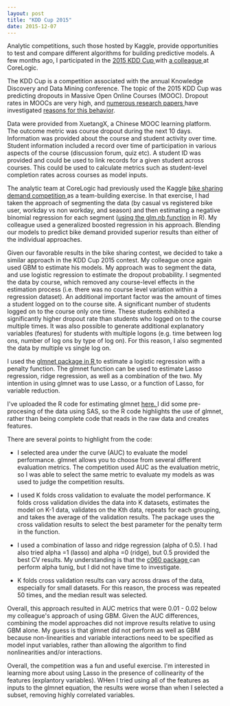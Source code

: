 ```yaml
---
layout: post
title: "KDD Cup 2015"
date: 2015-12-07
---
```


Analytic competitions, such those hosted by Kaggle, provide opportunities to test and compare different algorithms for building predictive models.  A few months ago, I participated in the <a href="http://kddcup2015.com/information.html" a> 2015 KDD Cup </a>  with <a href="https://www.linkedin.com/in/jianjun-xie-a34a073" a> a colleague </a> at CoreLogic.

The KDD Cup is a competition associated with the annual Knowledge Discovery and Data Mining conference.  The topic of the 2015 KDD Cup was predicting dropouts in Massive Open Online Courses (MOOC).  Dropout rates in MOOCs are very high, and <a href="http://wrap.warwick.ac.uk/65543/" a>numerous research papers </a>  have investigated <a href="http://www.editlib.org/p/147656/" a>reasons for this behavior</a>.  

Data were provided from XuetangX, a Chinese MOOC learning platform.  The outcome metric was course dropout during the next 10 days.  Information was provided about the course and student activity over time.  Student information included a record over time of participation in various aspects of the course (discussion forum, quiz etc).  A student ID was provided and could be used to link records for a given student across courses.  This could be used to calculate metrics such as student-level completion rates across courses as model inputs.

The analytic team at CoreLogic had previously used the Kaggle <a href="https://www.kaggle.com/c/bike-sharing-demand" a> bike sharing demand competition </a> as a team-building exercise.   In that exercise, I had taken the approach of segmenting the data (by casual vs registered bike user, workday vs non workday, and season) and then estimating a negative binomial regression for each segment (<a href="https://stat.ethz.ch/R-manual/R-devel/library/MASS/html/glm.nb.html" a>using the glm.nb function</a> in R).  My colleague used a generalized boosted regression in his approach.  Blending our models to predict bike demand provided superior results than either of the individual approaches.

Given our favorable results in the bike sharing contest, we decided to take a similar approach in the KDD Cup 2015 contest.  My colleague once again used GBM to estimate his models.  My approach was to segment the data, and use logistic regression to estimate the dropout probability.  I segmented the data by course, which removed any course-level effects in the estimation process (i.e. there was no course level variation within a regression dataset).  An additional important factor was the amount of times a student logged on to the course site.  A significant number of students logged on to the course only one time.  These students exhibited a significantly higher dropout rate than students who logged on to the course multiple times.  It was also possible to generate additional explanatory variables (features) for students with multiple logons (e.g. time between log ons, number of log ons by type of log on). For this reason, I also segmented the data by multiple vs single log on.

I used the <a href="https://cran.r-project.org/web/packages/glmnet/index.html" a> glmnet package in R </a> to estimate a logistic regression with a penalty function.  The glmnet function can be used to estimate Lasso regression, ridge regression, as well as a combination of the two.  My intention in using glmnet was to use Lasso, or a function of Lasso, for variable reduction.

I've uploaded the R code for estimating glmnet <a href="https://github.com/SomeThingsConsidered/KDDCup2015/blob/master/glmnet_KDDCup2015.R" a> here. </a>  I did some pre-procesing of the data using SAS, so the R code highlights the use of glmnet, rather than being complete code that reads in the raw data and creates features.

There are several points to highlight from the code: 


- I selected area under the curve (AUC) to evaluate the model performance. glmnet allows you to choose from several different evaluation metrics.  The competition used AUC as the evaluation metric, so I was able to select the same metric to evaluate my models as was used to judge the competition results.

- I used K folds cross validation to evaluate the model performance.  K folds cross validation divides the data into K datasets, estimates the model on K-1 data, validates on the Kth data, repeats for each grouping, and takes the average of the validation results. The package uses the cross validation results to select the best parameter for the penalty term in the function.
 
- I used a combination of lasso and ridge regression (alpha of 0.5).  I had also tried alpha =1 (lasso) and alpha =0 (ridge), but 0.5 provided the best CV results.  My understanding is that the <a href="https://cran.r-project.org/web/packages/c060/c060.pdf" a> c060 package </a> can perform alpha tunig, but I did not have time to investigate. 

- K folds cross validation results can vary across draws of the data, especially for small datasets.  For this reason, the process was repeated 50 times, and the median result was selected. 

Overall, this approach resulted in AUC metrics that were 0.01 - 0.02 below my colleague's approach of using GBM.  Given the AUC differences, combining the model approaches did not improve results relative to using GBM alone.  My guess is that glmnet did not perform as well as GBM because non-linearities and variable interactions need to be specified as model input variables, rather than allowing the algorithm to find nonlinearities and/or interactions.

Overall, the competition was a fun and useful exercise. I'm interested in learning more about using Lasso in the presence of collinearity of the features (explantory variables).  WHen I tried using all of the features as inputs to the glmnet equation, the results were worse than when I selected a subset, removing highly correlated variables.  



